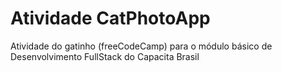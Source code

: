 # Atividade CatPhotoApp
Atividade do gatinho (freeCodeCamp) para o módulo básico de Desenvolvimento FullStack do Capacita Brasil
